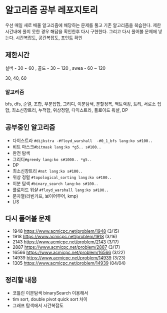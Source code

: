 # 알고리즘 공부 레포지토리
우선 매일 새로 배울 알고리즘에 해당하는 문제를 풀고 기존 알고리즘을 복습한다. 
제한시간내에 풀지 못한 경우 해답을 확인한후 다시 구현한다. 그리고 다시 풀어볼 문제에 넣는다.
시간복잡도, 공간복잡도, 포인트 확인
## 제한시간
실버 - 30 ~ 60 , 골드 - 30 ~ 120 , swea - 60 ~ 120

30, 40, 60

### 알고리즘
bfs, dfs, 순열, 조합, 부분집합, 그리디, 이분탐색, 분할정복, 백트랙킹, 트리, 서로소 집합, 최소신장트리, 누적합, 위상정렬, 다익스트라, 플로이드 워샬, DP

## 공부중인 알고리즘
- 다이스트라 ```#dijkstra -#floyd_warshall  -#0_1_bfs lang:ko s#100..```
- 비트 마스크```#bitmask lang:ko *g5.. s#100..```
- 완전 탐색
- 그리디```#greedy lang:ko s#1000.. *g5..```
- DP
- 최소신장트리 ```#mst lang:ko s#100..```
- 위상 정렬 ```#topological_sorting lang:ko s#100..```
- 이분 탐색 ```#binary_search lang:ko s#100..```
- 플로이드 워샬 ```#floyd_warshall lang:ko s#100..```
- 문자열(라빈카프, 보이어무어, kmp)
- LIS

## 다시 풀어볼 문제
- 1948 https://www.acmicpc.net/problem/1948 (3/15)
- 1918 https://www.acmicpc.net/problem/1918 (3/16)
- 2143 https://www.acmicpc.net/problem/2143 (3/17)
- 2887 https://www.acmicpc.net/problem/2887 (3/17)
- 16566 https://www.acmicpc.net/problem/16566 (3/22)
- 14939 https://www.acmicpc.net/problem/14939 (3/23)
- 1305 https://www.acmicpc.net/problem/14939 (04/04)
 
## 정리할 내용
- 코틀린 이분탐색 binarySearch 이용해서
- tim sort, double pivot quick sort 차이
- 그래프 탐색에서 시간복잡도